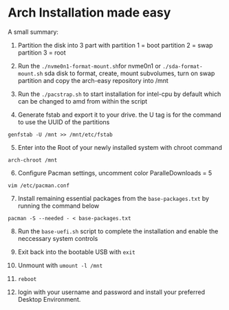 # Arch Installation made easy

A small summary:

1. Partition the disk into 3 part with
partition 1 = boot
partition 2 = swap
partition 3 = root

2. Run the <code>./nvme0n1-format-mount.sh</code>for nvme0n1 or <code>./sda-format-mount.sh</code> sda disk to format, create, mount subvolumes, turn on swap partition and copy the arch-easy repository into /mnt

3. Run the <code>./pacstrap.sh</code> to start installation for intel-cpu by default which can be changed to amd from within the script

4. Generate fstab and export it to your drive. the U tag is for the command to use the UUID of the partitions
```
genfstab -U /mnt >> /mnt/etc/fstab
```
5. Enter into the Root of your newly installed system with chroot command

<code>arch-chroot /mnt</code>

6. Configure Pacman settings, uncomment
color
ParalleDownloads = 5

<code>vim /etc/pacman.conf</code>

7. Install remaining essential packages from the <code>base-packages.txt</code> by running the command below

<code>pacman -S --needed - < base-packages.txt</code>

8. Run the <code>base-uefi.sh</code> script to complete the installation and enable the neccessary system controls

9. Exit back into the bootable USB with
<code>exit</code>

10. Unmount with
<code>umount -l /mnt</code>

11. <code>reboot</code>

12. login with your username and password and install your preferred Desktop Environment.

